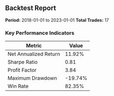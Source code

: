 
## Backtest Report

**Period:** 2018-01-01 to 2023-01-01
**Total Trades:** 17

### Key Performance Indicators
| Metric | Value |
| --- | --- |
| Net Annualized Return | 11.92% |
| Sharpe Ratio | 0.81 |
| Profit Factor | 3.84 |
| Maximum Drawdown | -19.74% |
| Win Rate | 82.35% |
